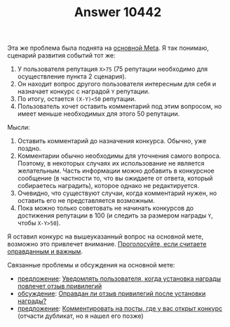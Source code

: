 ﻿---
title: "Answer 10442"
se.owner.user_id: 337980
se.owner.display_name: "Anton Menshov"
se.owner.link: "https://ru.meta.stackoverflow.com/users/337980/anton-menshov"
se.answer_id: 10442
se.question_id: 10441
se.post_type: answer
se.score: 2
se.is_accepted: False
---
<p>Эта же проблема была поднята на <a href="https://meta.stackexchange.com/q/246684/383809">основной Meta</a>. Я так понимаю, сценарий развития событий тот же:</p>

<ol>
<li>У пользователя репутация <code>X&gt;75</code> (75 репутации необходимо для осуществление пункта 2 сценария).</li>
<li>Он находит вопрос другого пользователя интересным для себя и назначает конкурс с наградой <code>Y</code> репутации. </li>
<li>По итогу, остается <code>(X-Y)&lt;50</code> репутации.</li>
<li>Пользователь хочет оставить комментарий под этим вопросом, но имеет меньше необходимых для этого 50 репутации.</li>
</ol>

<p>Мысли:</p>

<ol>
<li>Оставить комментарий до назначения конкурса. Обычно, уже поздно.</li>
<li>Комментарии обычно необходимы для уточнения самого вопроса. Поэтому, в некоторых случаях их использование не является желательным. Часть информации можно добавить в конкурсное сообщение (в частности то, что вы ожидаете от ответа, который собираетесь наградить), которое однако не редактируется.</li>
<li>Очевидно, что существуют случаи, когда комментарий нужен, но оставить его не представляется возможным.</li>
<li>Пока можно только советовать не начинать конкурсов до достижения репутации в 100 (и следить за размером награды <code>Y</code>, чтобы <code>X-Y&gt;50</code>).</li>
</ol>

<p>Я оставил конкурс на вышеуказанный вопрос на основной мете, возможно это привлечет внимание. <a href="https://meta.stackexchange.com/q/246684/383809">Проголосуйте, если считаете оправданным и важным</a>.</p>

<p>Связанные проблемы и обсуждения на основной мете:</p>

<ul>
<li><a href="/questions/tagged/%d0%bf%d1%80%d0%b5%d0%b4%d0%bb%d0%be%d0%b6%d0%b5%d0%bd%d0%b8%d0%b5" class="post-tag required-tag" title="показать вопросы с меткой [предложение]" rel="tag">предложение</a>: <a href="https://meta.stackexchange.com/q/11930/383809">Уведомлять пользователя, когда установка награды повлечет отзыв привилегий</a></li>
<li><a href="/questions/tagged/%d0%be%d0%b1%d1%81%d1%83%d0%b6%d0%b4%d0%b5%d0%bd%d0%b8%d0%b5" class="post-tag required-tag" title="показать вопросы с меткой [обсуждение]" rel="tag">обсуждение</a>: <a href="https://meta.stackexchange.com/q/4780/383809">Оправдан ли отзыв привилегий после установки награды?</a></li>
<li><a href="/questions/tagged/%d0%bf%d1%80%d0%b5%d0%b4%d0%bb%d0%be%d0%b6%d0%b5%d0%bd%d0%b8%d0%b5" class="post-tag required-tag" title="показать вопросы с меткой [предложение]" rel="tag">предложение</a>: <a href="https://meta.stackexchange.com/q/192403/383809">Комментировать на посты, где у вас открыт конкурс</a> (отчасти дубликат, но я нашел его позже)</li>
</ul>
